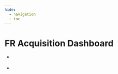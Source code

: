 ```yaml
---
hide:
  - navigation
  - toc
---
```


<style>
.md-grid {
    max-width: none!important;
}
</style>


# FR Acquisition Dashboard <unytics-app tables="subscriptions_grouped"></unytics-app>

<div class="grid cards" markdown>

-   <score-card
      title="Nb Subscriptions"
      table="subscriptions_grouped"
      value="sum(nb)"
      format='#,##0'>
    </score-card>

-   <score-card
      title="Nb Subscriptions per month"
      table="subscriptions_grouped"
      value="sum(nb) / count(distinct date_trunc('month', date))"
      format='#,##0'>
    </score-card>

</div>


<bar-chart-grid
  table="subscriptions_grouped"
  measure="sum(nb)"
  limit="15"
  horizontal="true">
</bar-chart-grid>

<div>
<table-description-chart table="subscriptions_grouped"></table-description-chart>
</div>

<script type="module" src="../../src/components/unytics_app.js"></script>
<script type="module" src="../../src/connectors/duckdb.js"></script>
<script type="module" src="../../src/components/echarts.js"></script>
<script type="module" src="../../src/components/bar_chart_grid.js"></script>
<script type="module" src="../../src/components/datatable.js"></script>
<script type="module" src="../../src/components/score_cards.js"></script>
